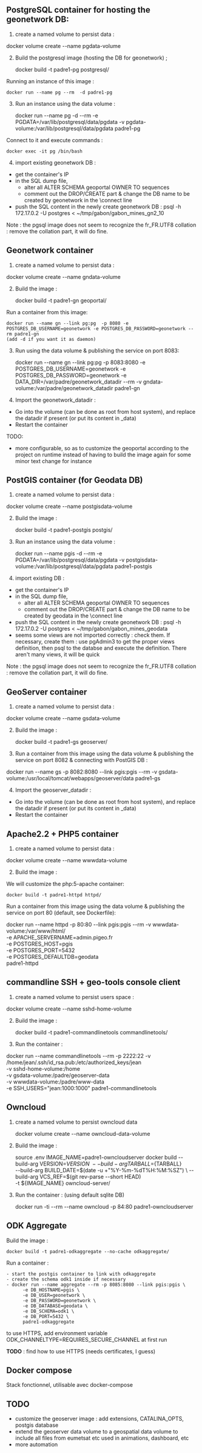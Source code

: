 
PostgreSQL container for hosting the geonetwork DB: 
---------------------------------------------------

1) create a named volume to persist data : 

docker volume create --name pgdata-volume

2) Build the postgresql image (hosting the DB for geonetwork) ; 

	docker build -t padre1-pg postgresql/
	
Running an instance of this image : 

	docker run --name pg --rm  -d padre1-pg
	
3) Run an instance using the data volume :

	docker run --name pg -d --rm -e PGDATA=/var/lib/postgresql/data/pgdata -v pgdata-volume:/var/lib/postgresql/data/pgdata padre1-pg
	
Connect to it and execute commands : 

	docker exec -it pg /bin/bash

4) import existing geonetwork DB :
- get the container's IP
- in the SQL dump file, 
    * alter all ALTER SCHEMA geoportal OWNER TO sequences
    * comment out the DROP/CREATE part & change the DB name to be created by geonetwork in the \connect line
- push the SQL content in the newly create geonetwork DB : psql -h 172.17.0.2 -U postgres < ~/tmp/gabon/gabon_mines_gn2_10

Note : the pgsql image does not seem to recognize the fr_FR.UTF8 collation : remove the collation part, it will do fine.
	
Geonetwork container
--------------------

1) create a named volume to persist data : 

docker volume create --name gndata-volume

2) Build the image :

	docker build -t padre1-gn geoportal/

Run a container from this image:

	docker run --name gn --link pg:pg  -p 8080 -e POSTGRES_DB_USERNAME=geonetwork -e POSTGRES_DB_PASSWORD=geonetwork --rm padre1-gn
	(add -d if you want it as daemon)
	
3) Run using the data volume & publishing the service on port 8083: 

	docker run --name gn --link pg:pg  -p 8083:8080 -e POSTGRES_DB_USERNAME=geonetwork -e POSTGRES_DB_PASSWORD=geonetwork -e DATA_DIR=/var/padre/geonetwork_datadir --rm  -v gndata-volume:/var/padre/geonetwork_datadir padre1-gn

4) Import the geonetwork_datadir : 

-  Go into the volume (can be done as root from host system), and replace the datadir if present (or put its content in _data)
-  Restart the container
	
TODO:
- more configurable, so as to customize the geoportal according to the project on runtime instead of having to build the image again for some minor text change for instance

PostGIS container (for Geodata DB)
----------------------------------

1) create a named volume to persist data : 

docker volume create --name postgisdata-volume

2) Build the image : 

	docker build -t padre1-postgis postgis/


3) Run an instance using the data volume :

	docker run --name pgis -d --rm -e PGDATA=/var/lib/postgresql/data/pgdata -v postgisdata-volume:/var/lib/postgresql/data/pgdata padre1-postgis

4) import existing DB : 

- get the container's IP
- in the SQL dump file, 
    * alter all ALTER SCHEMA geoportal OWNER TO sequences
    * comment out the DROP/CREATE part & change the DB name to be created by geodata in the \connect line
- push the SQL content in the newly create geonetwork DB : psql -h 172.17.0.2 -U postgres < ~/tmp/gabon/gabon_mines_geodata
- seems some views are not imported correctly : check them. If necessary, create them : use pgAdmin3 to get the proper views definition, then psql to the databse and execute the definition. There aren't many views, it will be quick

Note : the pgsql image does not seem to recognize the fr_FR.UTF8 collation : remove the collation part, it will do fine.

GeoServer container
-------------------

1) create a named volume to persist data : 

docker volume create --name gsdata-volume

2) Build the image : 

	docker build -t padre1-gs geoserver/

3) Run a container from this image using the data volume & publishing the service on port 8082 & connecting with PostGIS DB : 

docker run --name gs -p 8082:8080 --link pgis:pgis --rm -v gsdata-volume:/usr/local/tomcat/webapps/geoserver/data padre1-gs


4) Import the geoserver_datadir : 

-  Go into the volume (can be done as root from host system), and replace the datadir if present (or put its content in _data)
-  Restart the container


Apache2.2 + PHP5 container
--------------------------

1) create a named volume to persist data : 

docker volume create --name wwwdata-volume

2) Build the image : 

We will customize the php:5-apache container:

	docker build -t padre1-httpd httpd/


Run a container from this image using the data volume & publishing the service on port 80 (default, see Dockerfile): 

  docker run --name httpd -p 80:80 --link pgis:pgis --rm -v wwwdata-volume:/var/www/html/ \
			-e APACHE_SERVERNAME=admin.pigeo.fr \
			-e POSTGRES_HOST=pgis \
			-e POSTGRES_PORT=5432 \
			-e POSTGRES_DEFAULTDB=geodata \
			padre1-httpd


commandline SSH + geo-tools console client
----------------------------------
1) create a named volume to persist users space : 

docker volume create --name sshd-home-volume

2) Build the image : 

	docker build -t padre1-commandlinetools commandlinetools/

3) Run the container :

docker run --name commandlinetools --rm -p 2222:22 -v /home/jean/.ssh/id_rsa.pub:/etc/authorized_keys/jean \
                                                   -v sshd-home-volume:/home \
                                                   -v gsdata-volume:/padre/geoserver-data \
                                                   -v wwwdata-volume:/padre/www-data \
                                                    -e SSH_USERS="jean:1000:1000" padre1-commandlinetools

Owncloud
--------
1) create a named volume to persist owncloud data

	docker volume create --name owncloud-data-volume

2) Build the image : 

	source .env
	IMAGE_NAME=padre1-owncloudserver
	docker build   	--build-arg VERSION=${VERSION} \
					--build-arg TARBALL=${TARBALL} \
					--build-arg BUILD_DATE=$(date -u +"%Y-%m-%dT%H:%M:%SZ") \
					--build-arg VCS_REF=$(git rev-parse --short HEAD) \
						-t ${IMAGE_NAME} owncloud-server/
	
3) Run the container : (using default sqlite DB)
	
	docker run -ti --rm --name owncloud -p 84:80 padre1-owncloudserver
	
	
ODK Aggregate
-------------

Build the image : 

	docker build -t padre1-odkaggregate --no-cache odkaggregate/
	
Run a container : 

	- start the postgis container to link with odkaggregate
	- create the schema odk1 inside if necessary
	- docker run --name aggregate --rm -p 8085:8080 --link pgis:pgis \
		  -e DB_HOSTNAME=pgis \
		  -e DB_USER=geonetwork \
		  -e DB_PASSWORD=geonetwork \
		  -e DB_DATABASE=geodata \
		  -e DB_SCHEMA=odk1 \
		  -e DB_PORT=5432 \
		  padre1-odkaggregate
		  
to use HTTPS, add environment variable ODK_CHANNELTYPE=REQUIRES_SECURE_CHANNEL at first run

**TODO** : find how to use HTTPS (needs certificates, I guess)

Docker compose
--------------

Stack fonctionnel, utilisable avec docker-compose


TODO
----

- customize the geoserver image : add extensions, CATALINA_OPTS, postgis database
- extend the geoserver data volume to a geospatial data volume to include all files from eumetsat etc used in animations, dashboard, etc
- more automation
